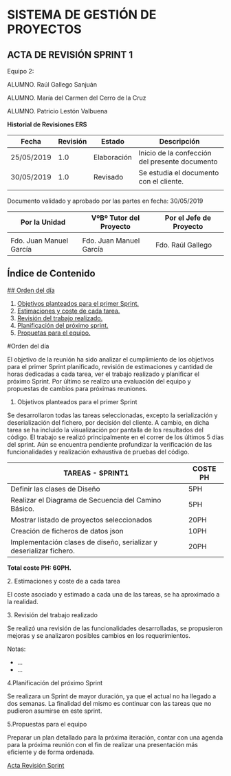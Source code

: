 # SISTEMA DE GESTIÓN DE PROYECTOS

<a name="top"></a>
## ACTA DE REVISIÓN SPRINT 1

Equipo 2:

ALUMNO. Raúl Gallego Sanjuán

ALUMNO. María del Carmen del Cerro de la Cruz

ALUMNO. Patricio Lestón Valbuena

**Historial de Revisiones ERS**

| **Fecha**  | **Revisión** | **Estado**  | **Descripción**                                |
|------------|--------------|-------------|------------------------------------------------|
| 25/05/2019 | 1.0          | Elaboración | Inicio de la confección del presente documento |
| 30/05/2019 | 1.0          | Revisado    | Se estudia el documento con el cliente.        |
|            |              |             |                                                |

Documento validado y aprobado por las partes en fecha: 30/05/2019

| Por la Unidad            | VºBº Tutor del Proyecto   | Por el Jefe de Proyecto   |                        
|--------------------------|---------------------------|---------------------------|
|                          |                           |                           |
| Fdo. Juan Manuel García  | Fdo. Juan Manuel García   | Fdo. Raúl Gallego         |



## Índice de Contenido

[## Orden del día](#item0)
1. [Objetivos planteados para el primer Sprint.](#item1)
2. [Estimaciones y coste de cada tarea.](#item2)
3. [Revisión del trabajo realizado.](#item3)
4. [Planificación del próximo sprint.](#item4)
5. [Propuetas para el equipo.](#item4)


<a name="item0"></a>
#Orden del día

El objetivo de la reunión ha sido analizar el cumplimiento de los objetivos para el primer Sprint planificado, revisión de estimaciones y cantidad de horas dedicadas a cada tarea, ver el trabajo realizado y planificar el próximo Sprint. Por último se realizo una evaluación del equipo y propuestas de cambios para próximas reuniones.

<a name="item1"></a>
1. Objetivos planteados para el primer Sprint

Se desarrollaron todas las tareas seleccionadas, excepto la serialización y deserialización del fichero, por decisión del cliente. A cambio, en dicha tarea se ha incluido la visualización por pantalla de los resultados del código. 
El trabajo se realizó principalmente en el correr de los últimos 5 días del sprint. Aún se encuentra pendiente profundizar la verificación de las funcionalidades y realización exhaustiva de pruebas del código.


| **TAREAS - SPRINT1**                                                | **COSTE PH** |
|---------------------------------------------------------------------|--------------|
| Definir las clases de Diseño                                        | 5PH          |
| Realizar el Diagrama de Secuencia del Camino Básico.                | 5PH          |
| Mostrar listado de proyectos seleccionados                          | 20PH         |
| Creación de ficheros de datos json                                  | 10PH         |
| Implementación clases de diseño, serializar y deserializar fichero. | 20PH         |

**Total coste PH: 60PH.**

<a name="item2"></a>
2. Estimaciones y coste de a cada tarea

El coste asociado y estimado a cada una de las tareas, se ha aproximado a la realidad.

<a name="item3"></a>
3. Revisión del trabajo realizado

Se realizó una revisión de las funcionalidades desarrolladas, se propusieron mejoras y se analizaron posibles cambios en los requerimientos.

Notas:
- ...
- ... 


<a name="item4"></a>
4.Planificación del próximo Sprint

Se realizara un Sprint de mayor duración, ya que el actual no ha llegado a dos semanas. La finalidad del mismo es continuar con las tareas que no pudieron asumirse en este sprint.

<a name="item5"></a>
5.Propuestas para el equipo

Preparar un plan detallado para la próxima iteración, contar con una agenda para la próxima reunión con el fin de realizar una presentación más eficiente y de forma ordenada.

[Acta Revisión Sprint](#top)
